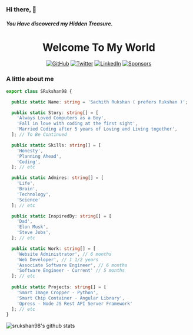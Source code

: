### Hi there, 👋
##### You Have discovered my Hidden Treasure.
<div align="center">
<h1>Welcome To My World</h1>
</div>

<p align="center">
	<a href="https://github.com/srukshan98"><img src="https://img.shields.io/github/followers/srukshan98.svg?label=GitHub&style=social" alt="GitHub"></a>
	<a href="https://twitter.com/srukshan98"><img src="https://img.shields.io/twitter/follow/srukshan98?label=Twitter&style=social" alt="Twitter"></a>
	<a href="https://www.linkedin.com/in/srukshan98"><img src="https://img.shields.io/badge/LinkedIn--_.svg?style=social&logo=linkedin" alt="LinkedIn"></a>
	<a href="https://www.patreon.com/srukshan98"><img src="https://img.shields.io/badge/Sponsors--_.svg?style=social&logo=github&logoColor=EA4AAA" alt="Sponsors"></a>
</p>

### A little about me

``` typescript
export class SRukshan98 {

  public static Name: string = 'Sachith Rukshan ( prefers Rukshan )';

  public static Story: string[] = [
    'Always Loved Computers as a Boy',
    'Fall in love with coding at the first sight',
    'Married Coding after 5 years of Loving and Living together',
  ]; // To Be Continued

  public static Skills: string[] = [
    'Honesty',
    'Planning Ahead',
    'Coding',
  ]; // etc

  public static Admires: string[] = [
    'Life',
    'Brain',
    'Technology',
    'Science'
  ]; // etc

  public static InspiredBy: string[] = [
    'Dad',
    'Elon Musk',
    'Steve Jobs',
  ]; // etc

  public static Work: string[] = [
    'Website Administrator', // 6 months
    'Web Developer', // 1 1/2 years
    'Associate Software Engineer', // 6 months
    'Software Engineer - Current' // 5 months
  ]; // etc
  
  public static Projects: string[] = [
    'Smart Image Cropper - Python',
    'Smart Chip Container - Angular Library',
    'Qpress - Node JS Rest API Server Framework'
  ]; // etc
}
```


![srukshan98's github stats](https://github-readme-stats.vercel.app/api?username=srukshan98&show_icons=true&hide_border=true)
